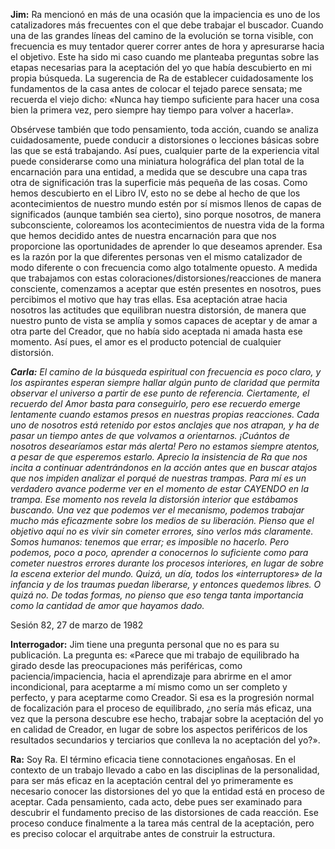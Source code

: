 <p><strong>Jim:</strong> Ra mencionó en más de una ocasión que la impaciencia es uno de los catalizadores más frecuentes con el que debe trabajar el buscador. Cuando una de las grandes líneas del camino de la evolución se torna visible, con frecuencia es muy tentador querer correr antes de hora y apresurarse hacia el objetivo. Este ha sido mi caso cuando me planteaba preguntas sobre las etapas necesarias para la aceptación del yo que había descubierto en mi propia búsqueda. La sugerencia de Ra de establecer cuidadosamente los fundamentos de la casa antes de colocar el tejado parece sensata; me recuerda el viejo dicho: «Nunca hay tiempo suficiente para hacer una cosa bien la primera vez, pero siempre hay tiempo para volver a hacerla».</p>
<p>Obsérvese también que todo pensamiento, toda acción, cuando se analiza cuidadosamente, puede conducir a distorsiones o lecciones básicas sobre las que se está trabajando. Así pues, cualquier parte de la experiencia vital puede considerarse como una miniatura holográfica del plan total de la encarnación para una entidad, a medida que se descubre una capa tras otra de significación tras la superficie más pequeña de las cosas. Como hemos descubierto en el Libro IV, esto no se debe al hecho de que los acontecimientos de nuestro mundo estén por sí mismos llenos de capas de significados (aunque también sea cierto), sino porque nosotros, de manera subconsciente, coloreamos los acontecimientos de nuestra vida de la forma que hemos decidido antes de nuestra encarnación para que nos proporcione las oportunidades de aprender lo que deseamos aprender. Esa es la razón por la que diferentes personas ven el mismo catalizador de modo diferente o con frecuencia como algo totalmente opuesto. A medida que trabajamos con estas coloraciones/distorsiones/reacciones de manera consciente, comenzamos a aceptar que estén presentes en nosotros, pues percibimos el motivo que hay tras ellas. Esa aceptación atrae hacia nosotros las actitudes que equilibran nuestra distorsión, de manera que nuestro punto de vista se amplía y somos capaces de aceptar y de amar a otra parte del Creador, que no había sido aceptada ni amada hasta ese momento. Así pues, el amor es el producto potencial de cualquier distorsión.</p>
<p><em><strong>Carla:</strong> El camino de la búsqueda espiritual con frecuencia es poco claro, y los aspirantes esperan siempre hallar algún punto de claridad que permita observar el universo a partir de ese punto de referencia. Ciertamente, el recuerdo del Amor basta para conseguirlo, pero ese recuerdo emerge lentamente cuando estamos presos en nuestras propias reacciones. Cada uno de nosotros está retenido por estos anclajes que nos atrapan, y ha de pasar un tiempo antes de que volvamos a orientarnos. ¡Cuántos de nosotros desearíamos estar más alerta! Pero no estamos siempre atentos, a pesar de que esperemos estarlo. Aprecio la insistencia de Ra que nos incita a continuar adentrándonos en la acción antes que en buscar atajos que nos impiden analizar el porqué de nuestras trampas. Para mí es un verdadero avance poderme ver en el momento de estar CAYENDO en la trampa. Ese momento nos revela la distorsión interior que estábamos buscando. Una vez que podemos ver el mecanismo, podemos trabajar mucho más eficazmente sobre los medios de su liberación. Pienso que el objetivo aquí no es vivir sin cometer errores, sino verlos más claramente. Somos humanos: tenemos que errar; es imposible no hacerlo. Pero podemos, poco a poco, aprender a conocernos lo suficiente como para cometer nuestros errores durante los procesos interiores, en lugar de sobre la escena exterior del mundo. Quizá, un día, todos los «interruptores» de la infancia y de los traumas puedan liberarse, y entonces quedemos libres. O quizá no. De todas formas, no pienso que eso tenga tanta importancia como la cantidad de amor que hayamos dado.</em></p>
<p class="transcript-sub-title">Sesión 82, 27 de marzo de 1982</p>
<p><strong>Interrogador:</strong> Jim tiene una pregunta personal que no es para su publicación. La pregunta es: «Parece que mi trabajo de equilibrado ha girado desde las preocupaciones más periféricas, como paciencia/impaciencia, hacia el aprendizaje para abrirme en el amor incondicional, para aceptarme a mí mismo como un ser completo y perfecto, y para aceptarme como Creador. Si esa es la progresión normal de focalización para el proceso de equilibrado, ¿no sería más eficaz, una vez que la persona descubre ese hecho, trabajar sobre la aceptación del yo en calidad de Creador, en lugar de sobre los aspectos periféricos de los resultados secundarios y terciarios que conlleva la no aceptación del yo?».</p>
<p><strong>Ra:</strong> Soy Ra. El término eficacia tiene connotaciones engañosas. En el contexto de un trabajo llevado a cabo en las disciplinas de la personalidad, para ser más eficaz en la aceptación central del yo primeramente es necesario conocer las distorsiones del yo que la entidad está en proceso de aceptar. Cada pensamiento, cada acto, debe pues ser examinado para descubrir el fundamento preciso de las distorsiones de cada reacción. Ese proceso conduce finalmente a la tarea más central de la aceptación, pero es preciso colocar el arquitrabe antes de construir la estructura.</p>